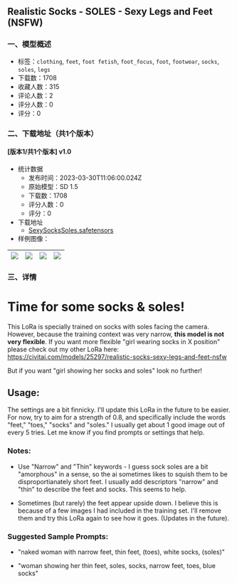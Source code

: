 ## Realistic Socks - SOLES - Sexy Legs and Feet (NSFW)
### 一、模型概述

- 标签：`clothing`, `feet`, `foot fetish`, `foot_focus`, `foot`, `footwear`, `socks`, `soles`, `legs`
- 下载数：1708
- 收藏人数：315
- 评论人数：2
- 评分人数：0
- 评分：0

### 二、下载地址（共1个版本）

#### [版本1/共1个版本] v1.0

- 统计数据
  - 发布时间：2023-03-30T11:06:00.024Z
  - 原始模型：SD 1.5
  - 下载数：1708
  - 评分人数：0
  - 评分：0
- 下载地址
  - [SexySocksSoles.safetensors](https://civitai.com/api/download/models/31559)
- 样例图像：

| <img src="https://image.civitai.com/xG1nkqKTMzGDvpLrqFT7WA/0223c96b-1eb3-4bf7-bbbb-c640639ee500/width=450/359283.jpeg" /> | <img src="https://image.civitai.com/xG1nkqKTMzGDvpLrqFT7WA/272f65ad-6c26-4ff7-6534-05c1c12d4900/width=450/359296.jpeg" /> | <img src="https://image.civitai.com/xG1nkqKTMzGDvpLrqFT7WA/becf7fd0-f3b5-49b3-aee7-dde1c0c81200/width=450/359295.jpeg" /> | <img src="https://image.civitai.com/xG1nkqKTMzGDvpLrqFT7WA/1cf25664-6fa7-4257-423e-c8856e979600/width=450/359294.jpeg" /> |
| ---- | ---- | ---- | ---- |


### 三、详情
<h1>Time for some socks &amp; soles!</h1><p>This LoRa is specially trained on socks with soles facing the camera. However, because the training context was very narrow, <strong>this model is not very flexible</strong>. If you want more flexible "girl wearing socks in X position" please check out my other LoRa here: <a target="_blank" rel="ugc" href="https://civitai.com/models/25297/realistic-socks-sexy-legs-and-feet-nsfw">https://civitai.com/models/25297/realistic-socks-sexy-legs-and-feet-nsfw</a></p><p></p><p>But if you want "girl showing her socks and soles" look no further!</p><p></p><h2>Usage:</h2><p>The settings are a bit finnicky. I'll update this LoRa in the future to be easier. For now, try to aim for a strength of 0.8, and specifically include the words "feet," "toes," "socks" and "soles." I usually get about 1 good image out of every 5 tries. Let me know if you find prompts or settings that help.</p><p></p><h3>Notes:</h3><ul><li><p>Use "Narrow" and "Thin" keywords - I guess sock soles are a bit "amorphous" in a sense, so the ai sometimes likes to squish them to be disproportianately short feet. I usually add descriptors "narrow" and "thin" to describe the feet and socks. This seems to help.</p></li><li><p>Sometimes (but rarely) the feet appear upside down. I believe this is because of a few images I had included in the training set. I'll remove them and try this LoRa again to see how it goes. (Updates in the future).</p></li></ul><p></p><h3>Suggested Sample Prompts:</h3><ul><li><p>"naked woman with narrow feet, thin feet, (toes), white socks, (soles)"</p></li><li><p>"woman showing her thin feet, soles, socks, narrow feet, toes, blue socks"</p></li></ul><p></p>